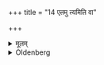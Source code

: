 +++
title = "14 एतमु त्यमिति वा"

+++

<details><summary>मूलम्</summary>

एतमु त्यमिति वा यवानाम् १४
</details>

<details><summary>Oldenberg</summary>

14. Or at (the partaking of) barley with (the Mantra), 'This barley' (l.l. 16).
</details>
